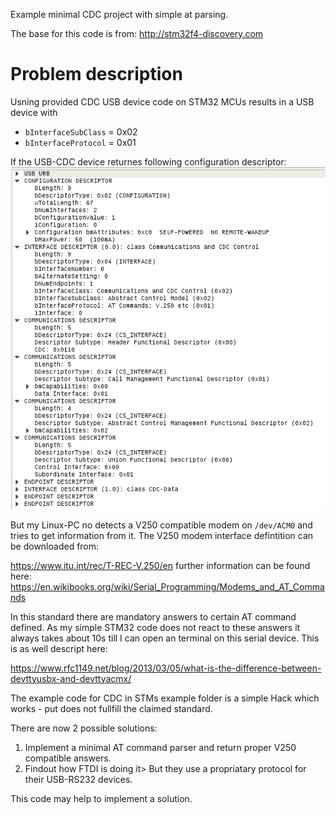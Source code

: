 Example minimal CDC project with simple at parsing.


The base for this code is from:
http://stm32f4-discovery.com

# Problem description
Usning provided CDC USB device code on STM32 MCUs results in a USB device with
- `bInterfaceSubClass` = 0x02
- `bInterfaceProtocol` = 0x01

If the USB-CDC device returnes following configuration descriptor:
![Wireshark frame capture](wireshark_cdc.png)

But my Linux-PC no detects a V250 compatible modem on `/dev/ACM0` and tries to get information from it. The V250 modem interface defintition can be downloaded from:

https://www.itu.int/rec/T-REC-V.250/en
further information can be found here:
https://en.wikibooks.org/wiki/Serial_Programming/Modems_and_AT_Commands

In this standard there are mandatory answers to certain AT command defined. As my simple STM32 code does not react to these answers it always takes about 10s till I can open an terminal on this serial device. This is as well descript here:

https://www.rfc1149.net/blog/2013/03/05/what-is-the-difference-between-devttyusbx-and-devttyacmx/

The example code for CDC in STMs example folder is a simple Hack which works - put does not fullfill the claimed standard.

There are now 2 possible solutions:

1. Implement a minimal AT command parser and return proper V250 compatible answers.
2. Findout how FTDI is doing it> But they use a propriatary protocol for their USB-RS232 devices.

This code may help to implement a solution.

